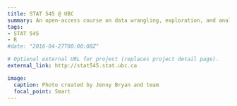 ```yaml
---
title: STAT 545 @ UBC
summary: An open-access course on data wrangling, exploration, and analysis using the modern R landscape with git.
tags:
- STAT 545
- R
#date: "2016-04-27T00:00:00Z"

# Optional external URL for project (replaces project detail page).
external_link: http://stat545.stat.ubc.ca

image:
  caption: Photo created by Jenny Bryan and team
  focal_point: Smart
---
```

